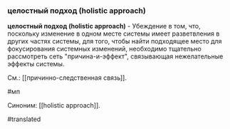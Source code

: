 ### целостный подход (holistic approach)

**целостный подход (holistic approach)** - Убеждение в том, что, поскольку изменение в одном месте системы имеет разветвления в других частях системы, для того, чтобы найти подходящее место для фокусирования системных изменений, необходимо тщательно рассмотреть сеть \"причина-и-эффект", связывающая нежелательные эффекты системы.

См.: [[причинно-следственная связь]].

#мп

Синоним: [[holistic approach]].

#translated
